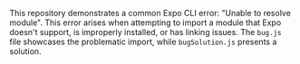 This repository demonstrates a common Expo CLI error: "Unable to resolve module".  This error arises when attempting to import a module that Expo doesn't support, is improperly installed, or has linking issues. The `bug.js` file showcases the problematic import, while `bugSolution.js` presents a solution.